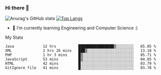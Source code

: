 ### Hi there 👋

![Anurag's GitHub stats](https://github-readme-stats.vercel.app/api?username=MatteoIorio11&show_icons=true&theme=dark) 
[![Top Langs](https://github-readme-stats.vercel.app/api/top-langs/?username=MatteoIorio11&theme=dark)](https://github.com/MatteoIorio11/github-readme-stats)

- 🌱 I’m currently learning Engineering and Computer Science :)

<!--
**MatteoIorio11/MatteoIorio11** is a ✨ _special_ ✨ repository because its `README.md` (this file) appears on your GitHub profile.

Here are some ideas to get you started:

- 🔭 I’m currently working on ...
- 🌱 I’m currently learning ...
- 👯 I’m looking to collaborate on ...
- 🤔 I’m looking for help with ...
- 💬 Ask me about ...
- 📫 How to reach me: ...
- 😄 Pronouns: ...
- ⚡ Fun fact: ...
-->
My Stats
<!--START_SECTION:waka-->

```text
Java             12 hrs          ████████████████▒░░░░░░░░   65.05 %
XML              2 hrs 26 mins   ███▒░░░░░░░░░░░░░░░░░░░░░   13.18 %
PHP              1 hr 3 mins     █▒░░░░░░░░░░░░░░░░░░░░░░░   05.71 %
JavaScript       53 mins         █▒░░░░░░░░░░░░░░░░░░░░░░░   04.85 %
HTML             42 mins         █░░░░░░░░░░░░░░░░░░░░░░░░   03.79 %
GitIgnore file   41 mins         █░░░░░░░░░░░░░░░░░░░░░░░░   03.78 %
```

<!--END_SECTION:waka-->
